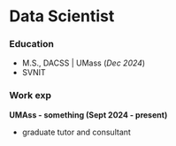 # Data Scientist

### Education

- M.S., DACSS | UMass (_Dec 2024_)
- SVNIT

### Work exp

**UMAss - something (Sept 2024 - present)**
- graduate tutor and consultant

